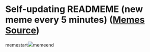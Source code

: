 # Self-updating READMEME (new meme every 5 minutes) ([Memes Source](https://bramses.notion.site/a49c1e962b7646879176ac3b327b6533?v=4d1eda54b170483cb03a40f257231764))

memestart![](https://www.notion.so/image/https%3A%2F%2Fs3-us-west-2.amazonaws.com%2Fsecure.notion-static.com%2F8a89e613-2eed-4051-a903-52a5ff2d8ed7%2F69353CDB-6CC2-4CAD-8F04-1F21895FF378.jpeg?table=block&id=28c9e0eb-a116-4451-a4f0-1b2aa583a047&cache=v2)memeend

